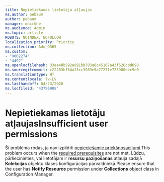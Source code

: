 ```yaml
---
title: Nepietiekamas lietotāju atļaujas
ms.author: pebaum
author: pebaum
manager: mnirkhe
ms.audience: Admin
ms.topic: article
ROBOTS: NOINDEX, NOFOLLOW
localization_priority: Priority
ms.collection: Adm_O365
ms.custom:
- "9002274"
- "4492"
ms.openlocfilehash: 33ea48b592a891bb703a6c45107a43f526cbd698
ms.sourcegitcommit: c22283bf54a23cc3989e9a77271e725980eec9e0
ms.translationtype: HT
ms.contentlocale: lv-LV
ms.lasthandoff: 04/23/2020
ms.locfileid: "43795908"
---
```

# <a name="insufficient-user-permissions"></a><span data-ttu-id="0b0a4-102">Nepietiekamas lietotāju atļaujas</span><span class="sxs-lookup"><span data-stu-id="0b0a4-102">Insufficient user permissions</span></span>

<span data-ttu-id="0b0a4-103">Šī problēma rodas, ja nav izpildīti [nepieciešamie priekšnosacījumi](https://docs.microsoft.com/configmgr/tenant-attach/device-sync-actions#prerequisites).</span><span class="sxs-lookup"><span data-stu-id="0b0a4-103">This problem occurs when the [required prerequisites](https://docs.microsoft.com/configmgr/tenant-attach/device-sync-actions#prerequisites) are not met.</span></span> <span data-ttu-id="0b0a4-104">Lūdzu, pārliecinieties, vai lietotājam ir **resursu paziņošanas** atļauja sadaļā **Kolekcijas** objektu klases konfigurācijas pārvaldniekā.</span><span class="sxs-lookup"><span data-stu-id="0b0a4-104">Please ensure that the user has **Notify Resource** permission under **Collections** object class in Configuration Manager.</span></span>
